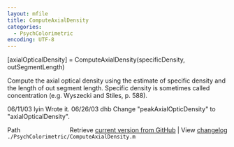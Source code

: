 ```yaml
---
layout: mfile
title: ComputeAxialDensity
categories:
  - PsychColorimetric
encoding: UTF-8
---
```


[axialOpticalDensity] = ComputeAxialDensity(specificDensity, outSegmentLength)

Compute the axial optical density using the estimate of specific density and
the length of out segment length.  Specific density is sometimes called
concentration (e.g. Wyszecki and Stiles, p. 588).

06/11/03 lyin Wrote it.
06/26/03 dhb    Change "peakAxialOpticDensity" to "axialOpticalDensity".


<div class="code_header" style="text-align:right;">
  <span style="float:left;">Path&nbsp;&nbsp;</span> <span class="counter">Retrieve <a href=
  "https://raw.github.com/Psychtoolbox-3/Psychtoolbox-3/beta/./PsychColorimetric/ComputeAxialDensity.m">current version from GitHub</a> | View <a href=
  "https://github.com/Psychtoolbox-3/Psychtoolbox-3/commits/beta/./PsychColorimetric/ComputeAxialDensity.m">changelog</a></span>
</div>
<div class="code">
  <code>./PsychColorimetric/ComputeAxialDensity.m</code>
</div>
